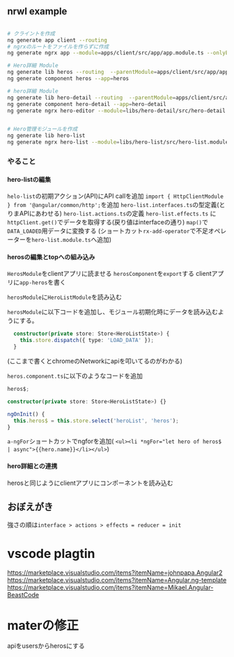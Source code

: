 ## nrwl example


```sh

# クライントを作成
ng generate app client --routing
# ngrxのルートをファイルを作らずに作成
ng generate ngrx app --module=apps/client/src/app/app.module.ts --onlyEmptyRoot

# Hero詳細 Module
ng generate lib heros --routing  --parentModule=apps/client/src/app/app.module.ts 
ng generate component heros --app=heros

# hero詳細 Module
ng generate lib hero-detail --routing  --parentModule=apps/client/src/app/app.module.ts 
ng generate component hero-detail --app=hero-detail
ng generate ngrx hero-editor --module=libs/hero-detail/src/hero-detail.module.ts


# Hero管理モジュールを作成
ng generate lib hero-list
ng generate ngrx hero-list --module=libs/hero-list/src/hero-list.module.ts

```

### やること

#### hero-listの編集

`helo-list`の初期アクション(API)にAPI callを追加
`import { HttpClientModule } from '@angular/common/http';`を追加
`hero-list.interfaces.ts`の型定義(とりまAPIにあわせる)
`hero-list.actions.ts`の定義
`hero-list.effects.ts` に`httpClient.get()`でデータを取得する(戻り値はinterfaceの通り)
`map()`で`DATA_LOADED`用データに変換する
(ショートカット`rx-add-operator`で不足オペレーターを`hero-list.module.ts`へ追加)

#### herosの編集とtopへの組み込み


`HerosModule`をclientアプリに読ませる
`herosComponent`を`export`する
clientアプリに`app-heros`を書く

`herosModule`に`HeroListModule`を読み込む

`herosModule`に以下コードを追加し、モジュール初期化時にデータを読み込むようにする。
```typescript
  constructor(private store: Store<HeroListState>) {
    this.store.dispatch({ type: 'LOAD_DATA' });
  }
```
(ここまで書くとchromeのNetworkにapiを叩いてるのがわかる)

`heros.component.ts`に以下のようなコードを追加

```typescript
heros$;

constructor(private store: Store<HeroListState>) {}

ngOnInit() {
  this.heros$ = this.store.select('heroList', 'heros');
}
```


`a-ngFor`ショートカットでngforを追加( `<ul><li *ngFor="let hero of heros$ | async">{{hero.name}}</li></ul>`)

#### hero詳細との連携

herosと同じようにclientアプリにコンポーネントを読み込む



## おぼえがき

強さの順は`interface > actions > effects = reducer = init`

# vscode plagtin

https://marketplace.visualstudio.com/items?itemName=johnpapa.Angular2
https://marketplace.visualstudio.com/items?itemName=Angular.ng-template
https://marketplace.visualstudio.com/items?itemName=Mikael.Angular-BeastCode


# materの修正

 apiをusersからherosにする

